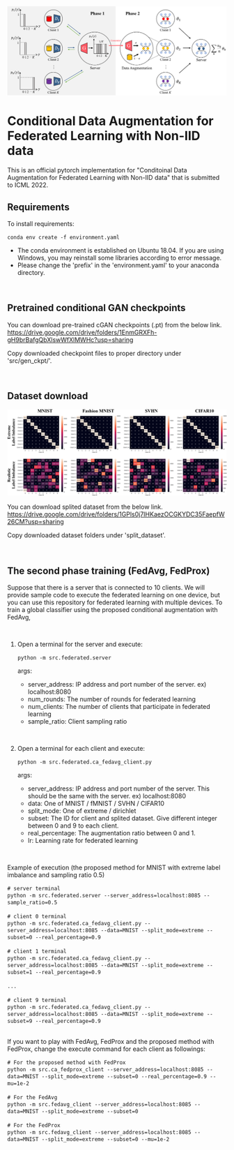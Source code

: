 ![Overview image of the proposed method](figs/overview2.png)

# Conditional Data Augmentation for Federated Learning with Non-IID data

This is an official pytorch implementation for "Conditoinal Data Augmentation for Federated Learning with Non-IID data" that is submitted to ICML 2022.

## Requirements
To install requirements:

``` 
conda env create -f environment.yaml 
```

- The conda environment is established on Ubuntu 18.04.
If you are using Windows, you may reinstall some libraries according to error message.
- Please change the 'prefix' in the 'environment.yaml' to your anaconda directory.


<br/>

## Pretrained conditional GAN checkpoints

You can download pre-trained cGAN checkpoints (.pt) from the below link.
https://drive.google.com/drive/folders/1EnmGRXFh-gH9brBafgQbXlswWfXlMWHc?usp=sharing

Copy downloaded checkpoint files to proper directory under 'src/gen_ckpt/'.



<br/>

## Dataset download
![Splited data information](figs/data_count.png)

You can download splited dataset from the below link.
https://drive.google.com/drive/folders/1GPls0j7IHKaezOCGKYDC35FaepfW26CM?usp=sharing

Copy downloaded dataset folders under 'split_dataset'.


<br/>

## The second phase training (FedAvg, FedProx)
Suppose that there is a server that is connected to 10 clients.
We will provide sample code to execute the federated learning on one device, but you can use this repository for federated learning with multiple devices.
To train a global classifier using the proposed conditional augmentation with FedAvg, 

<br/>

1. Open a terminal for the server and execute:

   ``` 
   python -m src.federated.server
   ```

   args:
   - server_address: IP address and port number of the server. ex) localhost:8080
   - num_rounds: The number of rounds for federated learning
   - num_clients: The number of clients that participate in federated learning
   - sample_ratio: Client sampling ratio

<br/>

2. Open a terminal for each client and execute:

   ```
   python -m src.federated.ca_fedavg_client.py
   ```

   args:
   - server_address: IP address and port number of the server. This should be the same with the server. ex) localhost:8080
   - data: One of MNIST / fMNIST / SVHN / CIFAR10
   - split_mode: One of extreme / dirichlet
   - subset: The ID for client and splited dataset. Give different integer between 0 and 9 to each client.
   - real_percentage: The augmentation ratio between 0 and 1.
   - lr: Learning rate for federated learning


<br/>

Example of execution (the proposed method for MNIST with extreme label imbalance and sampling ratio 0.5)
```
# server terminal
python -m src.federated.server --server_address=localhost:8085 --sample_ratio=0.5

# client 0 terminal
python -m src.federated.ca_fedavg_client.py --server_address=localhost:8085 --data=MNIST --split_mode=extreme --subset=0 --real_percentage=0.9

# client 1 terminal
python -m src.federated.ca_fedavg_client.py --server_address=localhost:8085 --data=MNIST --split_mode=extreme --subset=1 --real_percentage=0.9

...

# client 9 terminal
python -m src.federated.ca_fedavg_client.py --server_address=localhost:8085 --data=MNIST --split_mode=extreme --subset=9 --real_percentage=0.9
```

<br/>
If you want to play with FedAvg, FedProx and the proposed method with FedProx, change the execute command for each client as followings:

```
# For the proposed method with FedProx
python -m src.ca_fedprox_client --server_address=localhost:8085 --data=MNIST --split_mode=extreme --subset=0 --real_percentage=0.9 --mu=1e-2

# For the FedAvg
python -m src.fedavg_client --server_address=localhost:8085 --data=MNIST --split_mode=extreme --subset=0

# For the FedProx
python -m src.fedavg_client --server_address=localhost:8085 --data=MNIST --split_mode=extreme --subset=0 --mu=1e-2
```
